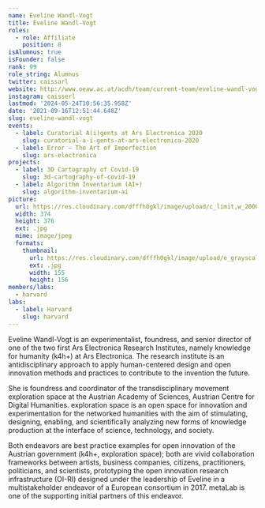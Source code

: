 ```yaml
---
name: Eveline Wandl-Vogt
title: Eveline Wandl-Vogt
roles:
  - role: Affiliate
    position: 8
isAlumnus: true
isFounder: false
rank: 99
role_string: Alumnus
twitter: caissarl
website: http://www.oeaw.ac.at/acdh/team/current-team/eveline-wandl-vogt/
instagram: caisserl
lastmod: '2024-05-24T10:56:35.958Z'
date: '2021-09-16T12:51:44.648Z'
slug: eveline-wandl-vogt
events:
  - label: Curatorial A(i)gents at Ars Electronica 2020
    slug: curatorial-a-i-gents-at-ars-electronica-2020
  - label: Error – The Art of Imperfection
    slug: ars-electronica
projects:
  - label: 3D Cartography of Covid-19
    slug: 3d-cartography-of-covid-19
  - label: Algorithm Inventarium (AI+)
    slug: algorithm-inventarium-ai
picture:
  url: https://res.cloudinary.com/dfffh0gkl/image/upload/c_limit,w_2000,h_2000/e_grayscale/v1629122115/eveline_2d3eddbe9e.jpg
  width: 374
  height: 376
  ext: .jpg
  mime: image/jpeg
  formats:
    thumbnail:
      url: https://res.cloudinary.com/dfffh0gkl/image/upload/e_grayscale/v1629122115/thumbnail_eveline_2d3eddbe9e.jpg
      ext: .jpg
      width: 155
      height: 156
members/labs:
  - harvard
labs:
  - label: Harvard
    slug: harvard
---
```

Eveline Wandl-Vogt is an experimentalist, foundress, and senior director of one of the two first Ars Electronica Research Institutes, namely knowledge for humanity (k4h+) at Ars Electronica. The research institute is an antidisciplinary approach to apply human-centered design and open innovation methods and practices to contribute to the invention the future.

She is foundress and coordinator of the transdisciplinary movement exploration space at the Austrian Academy of Sciences, Austrian Centre for Digital Humanities. exploration space is an open space for innovation and experimentation for the networked humanities with the aim of stimulating, designing, enabling, and scientifically analyzing new forms of knowledge production at the interface of science, technology, and society.

Both endeavors are best practice examples for open innovation of the Austrian government (k4h+, exploration space); both are vivid collaboration frameworks between artists, business companies, citizens, practitioners, politicians, and scientists, prototyping the open innovation research infrastructure (OI-RI) designed under the leadership of Eveline in a multistakeholder endeavor of a European consortium in 2017. metaLab is one of the supporting initial partners of this endeavor.